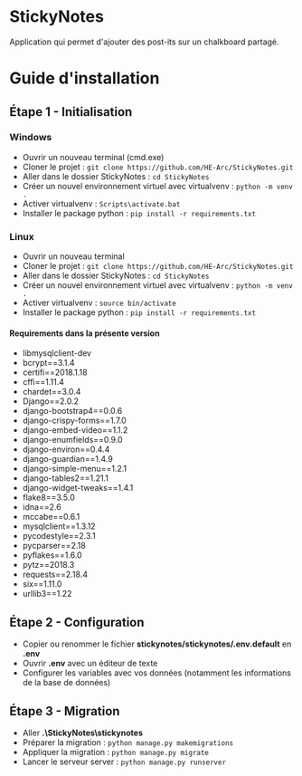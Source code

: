 # StickyNotes
Application qui permet d'ajouter des post-its sur un chalkboard partagé.

# Guide d'installation
## Étape 1 - Initialisation
### Windows
- Ouvrir un nouveau terminal (cmd.exe)
- Cloner le projet : `git clone https://github.com/HE-Arc/StickyNotes.git`
- Aller dans le dossier StickyNotes : `cd StickyNotes`
- Créer un nouvel environnement virtuel avec virtualvenv : `python -m venv .`
- Activer virtualvenv : `Scripts\activate.bat`
- Installer le package python : `pip install -r requirements.txt`

### Linux
- Ouvrir un nouveau terminal
- Cloner le projet : `git clone https://github.com/HE-Arc/StickyNotes.git`
- Aller dans le dossier StickyNotes : `cd StickyNotes`
- Créer un nouvel environnement virtuel avec virtualvenv : `python -m venv .`
- Activer virtualvenv : `source bin/activate`
- Installer le package python : `pip install -r requirements.txt`

#### Requirements dans la présente version
- libmysqlclient-dev
- bcrypt==3.1.4
- certifi==2018.1.18
- cffi==1.11.4
- chardet==3.0.4
- Django==2.0.2
- django-bootstrap4==0.0.6
- django-crispy-forms==1.7.0
- django-embed-video==1.1.2
- django-enumfields==0.9.0
- django-environ==0.4.4
- django-guardian==1.4.9
- django-simple-menu==1.2.1
- django-tables2==1.21.1
- django-widget-tweaks==1.4.1
- flake8==3.5.0
- idna==2.6
- mccabe==0.6.1
- mysqlclient==1.3.12
- pycodestyle==2.3.1
- pycparser==2.18
- pyflakes==1.6.0
- pytz==2018.3
- requests==2.18.4
- six==1.11.0
- urllib3==1.22

## Étape 2 - Configuration
- Copier ou renommer le fichier **stickynotes/stickynotes/.env.default** en **.env**
- Ouvrir **.env** avec un éditeur de texte
- Configurer les variables avec vos données (notamment les informations de la base de données)

## Étape 3 - Migration
- Aller **.\StickyNotes\stickynotes**
- Préparer la migration : `python manage.py makemigrations`
- Appliquer la migration : `python manage.py migrate`
- Lancer le serveur server : `python manage.py runserver`
